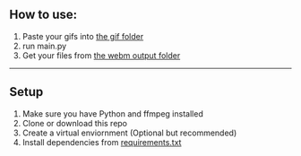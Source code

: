 ## How to use:
1. Paste your gifs into [the gif folder](gifs/)
2. run main.py
3. Get your files from [the webm output folder](webm_output/)

---
## Setup
1. Make sure you have Python and ffmpeg installed
2. Clone or download this repo
3. Create a virtual enviornment (Optional but recommended)
4. Install dependencies from [requirements.txt](requirements.txt)